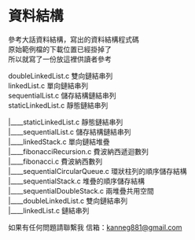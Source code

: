# 資料結構

參考大話資料結構，寫出的資料結構程式碼  
原始範例檔的下載位置已經掛掉了  
所以就寫了一份放這裡供讀者參考

doubleLinkedList.c 雙向鏈結串列  
linkedList.c 單向鏈結串列  
sequentialList.c 儲存結構鏈結串列  
staticLinkedList.c 靜態鏈結串列  

|____staticLinkedList.c 靜態鏈結串列  
|____sequentialList.c 儲存結構鏈結串列  
|____linkedStack.c 單向鏈結堆疊  
|____fibonacciRecursion.c 費波納西遞迴數列  
|____fibonacci.c 費波納西數列  
|____sequentialCircularQueue.c 環狀柱列的順序儲存結構  
|____sequentialStack.c 堆疊的順序儲存結構  
|____sequentialDoubleStack.c 兩堆疊共用空間  
|____doubleLinkedList.c 雙向鏈結串列  
|____linkedList.c 鏈結串列  


如果有任何問題請聯繫我
信箱：kanneg881@gmail.com

